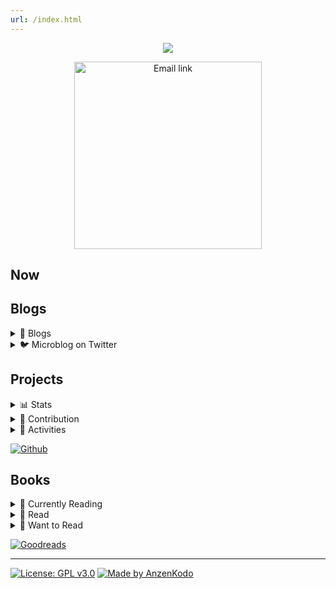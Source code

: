 ```yaml
---
url: /index.html
---
```


<div align="center">
  
  [<img src="https://raw.githubusercontent.com/AnzenKodo/assests/main/my/banner/Banner.webp">](https://github.com/AnzenKodo/AnzenKodo)
  
  <a href="mailto:AnzenKodo@altmails.com">
    <img width="300em" alt="Email link" src="https://img.shields.io/badge/-AnzenKodo@altmails.com-f99b39?style=for-the-badge&logo=gmail&color=ea4335&logoColor=fff">
  </a>
</div>

## Now

## Blogs

<details>
  <summary>📝 Blogs</summary>

<!-- BLOG:START -->
- [Hello Post](https://ionote.vercel.app/Hello%20Post.html)
- [This is my first post](https://ionote.vercel.app/This-is-my-first-post.html)
- [This is something](https://ionote.vercel.app/This-is-something.html)
<!-- BLOG:END --> 

[See More](https://ionote.vercel.app) or Subsribe to
  [![RSS](https://img.shields.io/badge/-RSS-f99b39?style=for-the-badge&logo=rss&color=f99b39&logoColor=fff)](https://ionote.vercel.app/feed.xml)

</details>

<details>
  <summary>🐦 Microblog on Twitter</summary>
  
  [![github-readme-twitter](https://github-readme-twitter.gazf.vercel.app/api?id=Anzenkodo&layout=wide)](https://twitter.com/AnzenKodo)
  
  [![Twitter](https://img.shields.io/badge/-@Anzenkodo-2C3E50?style=for-the-badge&logo=twitter&color=1da1f2&logoColor=fff)](https://twitter.com/AnzenKodo)

</details>

## Projects

<details>
  <summary>📊 Stats</summary>

<img src="https://github-readme-stats.vercel.app/api/top-langs/?username=AnzenKodo&bg_color=00000000&hide_border=true&text_color=0583F2&title_color=F20544&langs_count=10" align="left">

![Github Stats](https://github-readme-stats.vercel.app/api?username=AnzenKodo&show_icons=true&bg_color=00000000&hide_border=true&text_color=0583F2&title_color=F20544&include_all_commits=true&count_private=true)
[![GitHub Streak](https://github-readme-streak-stats.herokuapp.com?user=AnzenKodo&hide_border=true&date_format=j%2Fn%5B%2FY%5D&background=00000000&ring=F20544&fire=F20544&currStreakNum=0583F2&sideNums=0583F2&currStreakLabel=0583F2&sideLabels=0583F2&stroke=F20544&dates=0583F2)](https://github-readme-streak-stats.herokuapp.com/demo/?user=AnzenKodo&theme=default&hide_border=true&date_format=j%2Fn%5B%2FY%5D&properties=border&background=%2300000000&ring=%23F20544FF&fire=%23F20544FF&currStreakNum=%230583F2FF&sideNums=%230583F2FF&currStreakLabel=%230583F2&sideLabels=%230583F2&stroke=%23F20544&dates=%230583F2)

</details>

<details>
  <summary>🤝 Contribution</summary>

![trophy](https://github-profile-trophy.vercel.app/?username=AnzenKodo&no-bg=true&no-frame=true&theme=nord&column=10)
![Tesura's github activity graph](https://activity-graph.herokuapp.com/graph?username=AnzenKodo&bg_color=000000000&color=0583F2&line=f20544&point=0583F2&area_color=0583F2&hide_border=true&area=true)

</details>

<details>
  <summary>🔨 Activities</summary>

<!--START_SECTION:activity-->
1. 🗣 Commented on [#2632](https://github.com/denoland/deno/issues/2632) in [denoland/deno](https://github.com/denoland/deno)
2. 🎉 Merged PR [#5](https://github.com/AnzenKodo/io-note/pull/5) in [AnzenKodo/io-note](https://github.com/AnzenKodo/io-note)
3. 💪 Opened PR [#2346](https://github.com/is-a-dev/register/pull/2346) in [is-a-dev/register](https://github.com/is-a-dev/register)
<!--END_SECTION:activity-->

</details>

[![Github](https://img.shields.io/badge/-@Anzenkodo-2C3E50?style=for-the-badge&logo=github&color=161b22&logoColor=fff)](https://twitter.com/AnzenKodo)

## Books

<details>
  <summary>📖 Currently Reading</summary>

<!-- GOODREADS_READING:START -->
- [Mushoku Tensei: Jobless Reincarnation &lpar;Light Novel&rpar; Vol. 13](https://www.goodreads.com/review/show/4845072346?utm_medium=api&utm_source=rss)
<!-- GOODREADS_READING:END -->

</details>

<details>
  <summary>📕 Read</summary>

<!-- GOODREADS_READ:START -->
- [Animal Farm](https://www.goodreads.com/review/show/4662800671?utm_medium=api&utm_source=rss)
- [Mushoku Tensei: Jobless Reincarnation &lpar;Light Novel&rpar; Vol. 12](https://www.goodreads.com/review/show/4833414170?utm_medium=api&utm_source=rss)
- [Mushoku Tensei: Jobless Reincarnation &lpar;Light Novel&rpar; Vol. 11](https://www.goodreads.com/review/show/4831101667?utm_medium=api&utm_source=rss)
- [The Psychology of Money](https://www.goodreads.com/review/show/4495177279?utm_medium=api&utm_source=rss)
- [無職転生 ~異世界行ったら本気だす~ 5 &lpar;Mushoku Tensei, #5&rpar;](https://www.goodreads.com/review/show/4687790214?utm_medium=api&utm_source=rss)
- [無職転生 ~異世界行ったら本気だす~ 4 &lpar;Mushoku Tensei, #4&rpar;](https://www.goodreads.com/review/show/4678512623?utm_medium=api&utm_source=rss)
- [Several Short Sentences About Writing](https://www.goodreads.com/review/show/4619748816?utm_medium=api&utm_source=rss)
- [Mushoku Tensei: Jobless Reincarnation &lpar;Light Novel&rpar; Vol. 10](https://www.goodreads.com/review/show/4720563695?utm_medium=api&utm_source=rss)
- [Think and Grow Rich](https://www.goodreads.com/review/show/4267238917?utm_medium=api&utm_source=rss)
- [無職転生 ~異世界行ったら本気だす~ 6 &lpar;Mushoku Tensei, #6&rpar;](https://www.goodreads.com/review/show/4696933969?utm_medium=api&utm_source=rss)
<!-- GOODREADS_READ:END -->
  [See More](read.md)

</details>

<details>
  <summary>📗 Want to Read</summary>

<!-- GOODREADS_LATER:START -->
- [Mushoku Tensei: Jobless Reincarnation &lpar;Light Novel&rpar; Vol. 14](https://www.goodreads.com/review/show/4846448828?utm_medium=api&utm_source=rss)
- [Nineteen Eighty-Four](https://www.goodreads.com/review/show/4662800623?utm_medium=api&utm_source=rss)
- [Project Hail Mary](https://www.goodreads.com/review/show/4687794069?utm_medium=api&utm_source=rss)
- [Will](https://www.goodreads.com/review/show/4414728022?utm_medium=api&utm_source=rss)
- [Breath: The New Science of a Lost Art](https://www.goodreads.com/review/show/4662790350?utm_medium=api&utm_source=rss)
- [An Elegant Defense: The Extraordinary New Science of the Immune System: A Tale in Four Lives](https://www.goodreads.com/review/show/4557717062?utm_medium=api&utm_source=rss)
- [Behave: The Biology of Humans at Our Best and Worst](https://www.goodreads.com/review/show/4525055942?utm_medium=api&utm_source=rss)
- [Genome: the Autobiography of a Species in 23 Chapters](https://www.goodreads.com/review/show/4276897662?utm_medium=api&utm_source=rss)
<!-- GOODREADS_LATER:END -->
  [See More](later.md)

</details>

[![Goodreads](https://img.shields.io/badge/-@AnzenKodo-2C3E50?style=for-the-badge&logo=goodreads&color=ece9d4&logoColor=814910)](https://www.goodreads.com/AnzenKodo)

---

[![License: GPL v3.0](https://img.shields.io/badge/-GPL%20v3.0-2C3E50?style=for-the-badge&label=license&color=bd0000&labelColor=000&logoColor=814910)](LICENSE)
[![Made by AnzenKodo](https://img.shields.io/badge/-@AnzenKodo-2C3E50?style=for-the-badge&label=Made%20%20by&color=f20544&labelColor=170327&logoColor=814910)](https://AnzenKodo.github.io/AnzenKodo)
